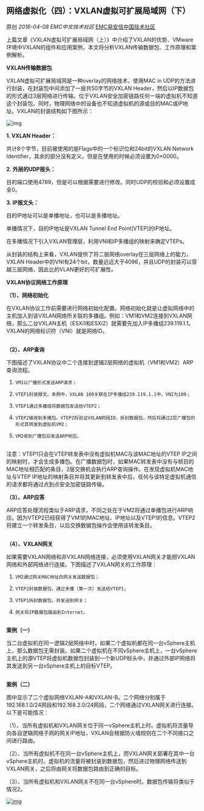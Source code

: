 ## 网络虚拟化（四）：VXLAN虚拟可扩展局域网（下）

原创 *2016-04-08* *EMC中文技术社区* [EMC易安信中国技术社区](https://mp.weixin.qq.com/s?__biz=MjM5NjY0NzAwMg==&mid=404020523&idx=2&sn=12123804b7544665c9f93c291fbcd06a&scene=21##)

上篇文章《VXLAN虚拟可扩展局域网（上）》中介绍了VXLAN的优势、VMware环境中VXLAN的组件和应用案例，本文将分析VXLAN传输数据包、工作原理和案例解析。

**VXLAN传输数据包**

 

VXLAN虚拟可扩展局域网是一种overlay的网络技术，使用MAC in UDP的方法进行封装，在封装包中间添加了一层共50字节的VXLAN Header，然后以IP数据包的形式通过3层网络进行传输。位于VXLAN安全加密链路任何一端的虚拟机不知道这个封装包。同时，物理网络中的设备也不知道虚拟机的源或目的MAC或IP地址。VXLAN的封装结构如下图所示：

![img](http://mmbiz.qpic.cn/mmbiz/TztEwAzAQIXPfrGu4usibcicocjWFXZiaiaa1bVPQHemMQcDhl6eD0dia116dWceNfdQjoArlrEMrofIay1q4ctibiauQ/640?wx_fmt=png&tp=webp&wxfrom=5&wx_lazy=1)

**1. VXLAN Header：**

共计8个字节，目前被使用的是Flags中的一个标识位和24bit的VXLAN Network Identifier，其余的部分没有定义，但是在使用的时候必须设置为0×0000。

 

**2. 外层的UDP报头：**

目的端口使用4789，但是可以根据需要进行修改。同时UDP的校验和必须设置成全0。

 

**3. IP报文头：**

目的IP地址可以是单播地址，也可以是多播地址。

单播情况下，目的IP地址是VXLAN Tunnel End Point(VTEP)的IP地址。

在多播情况下引入VXLAN管理层，利用VNI和IP多播组的映射来确定VTEPs。

 

从封装的结构上来看，VXLAN提供了将二层网络overlay在三层网络上的能力，VXLAN Header中的VNI有24个bit，数量远远大于4096，并且UDP的封装可以穿越三层网络，因此比的VLAN更好的可扩展性。

 

 

**VXLAN协议网络工作原理**

 

**（1）、网络初始化**

 

在VXLAN协议工作前需要进行网络初始化配置。网络初始化就是让虚拟网络中的主机加入到该VXLAN网络所关联的多播组。例如：VM1和VM2连接到VXLAN网络，那么二台VXLAN主机（ESXi1和ESXi2）就需要先加入IP多播组239.119.1.1。VXLAN的网络标识符（VNI）就是网络ID。

 

[![img](data:image/gif;base64,iVBORw0KGgoAAAANSUhEUgAAAAEAAAABCAYAAAAfFcSJAAAADUlEQVQImWNgYGBgAAAABQABh6FO1AAAAABJRU5ErkJggg==)]()

 

**（2）、ARP查询**

 

下图描述了VXLAN协议中二个连接到逻辑2层网络的虚拟机（VM1和VM2）ARP查询流程。

 

1.     VM1以广播形式发送ARP请求；

2.     VTEP1封装报文。本例中，VXLAN 100关联在IP多播组239.119.1.1中，VNI为100；

3.     VTEP1通过多播组将数据包发送给VTEP2；

4.     VTEP2接收到多播包。VTEP2将验证VXLAN网段ID，拆封数据包，然后将通过2层广播包的形式其转发到虚拟机VM2；

5.     VM2收到广播包后发送ARP响应。

![img](data:image/gif;base64,iVBORw0KGgoAAAANSUhEUgAAAAEAAAABCAYAAAAfFcSJAAAADUlEQVQImWNgYGBgAAAABQABh6FO1AAAAABJRU5ErkJggg==)

注意：VTEP1只会在VTEP转发表中没有虚拟机MAC与该MAC地址的VTEP IP之间的映射时，才会生成多播包。在广播数据包时，如果MAC转发表中没有与帧目的MAC地址相匹配的条目，2层交换机会执行ARP查询操作。在发现虚拟机MAC地址与VTEP IP地址的映射条目并将其更新到转发表中后，任何与该特定虚拟机通信的请求都将通过点到点安全加密链路传输。

 

**（3）、ARP应答**

 

ARP应答处理流程类似于ARP请求，不同之处在于VM2将通过单播包进行ARP响应。因为VTEP2已经获得了VM1的MAC地址、IP地址以及VTEP1的信息。VTEP2将建立一个转发条目，以后交换数据包操作会使用该转发条目。

 

[![img](data:image/gif;base64,iVBORw0KGgoAAAANSUhEUgAAAAEAAAABCAYAAAAfFcSJAAAADUlEQVQImWNgYGBgAAAABQABh6FO1AAAAABJRU5ErkJggg==)]()

**（4）、VXLAN网关**

如果需要VXLAN网络和非VXLAN网络连接，必须使用VXLAN网关才能把VXLAN网络和外部网络进行连接。下图描述了VXLAN网关的工作原理：

 

1.     VM2通过网关MAC地址向网关发送数据包；

2.     VTEP2封装数据包，通过多播（第一次）发送给VTEP1;

3.     VTEP1拆封数据包，并发送到网关；

4.     网关将IP数据包路由到Internet。

 

[![img](data:image/gif;base64,iVBORw0KGgoAAAANSUhEUgAAAAEAAAABCAYAAAAfFcSJAAAADUlEQVQImWNgYGBgAAAABQABh6FO1AAAAABJRU5ErkJggg==)]()

 

**案例（一）**

 

当二台虚拟机在同一逻辑2层网络中时，如果二个虚拟机都在同一台vSphere主机上，那么数据包无需封装。如果二个虚拟机在不同vSphere主机上，一台vSphere主机上的源VTEP将虚拟机数据包封装到一个新UDP标头中，并通过外部IP网络将其发送到另一台vSphere主机上的目标VTEP。

![img](data:image/gif;base64,iVBORw0KGgoAAAANSUhEUgAAAAEAAAABCAYAAAAfFcSJAAAADUlEQVQImWNgYGBgAAAABQABh6FO1AAAAABJRU5ErkJggg==)

 

**案例（二）**

 

图中显示了二个虚拟网络VXLAN-A和VXLAN-B。二个网络分别属于192.168.1.0/24网段和192.168.2.0/24网段，二个网络通过VXLAN网关进行连接。以下是可能情况：

 

（1）、当所有虚拟机和VXLAN网关位于同一vSphere主机上时。虚拟机将流量导向各自逻辑网络子网的网关IP地址，VXLAN会根据防火墙规则在二个不同接口之间进行路由。

（2）、当所有虚拟机不在同一台vSphere主机上，而VXLAN网关部署在其中一台vSphere主机时。虚拟机的流量将被封装到数据包，然后进过物理网络传送到VXLAN网关，之后将由网关将数据包路由到正确的目标。

（3）、当所有虚拟机和VXLAN网关不在同一台vSphere时。数据包传输将类似于情况2。

[![img](http://mmbiz.qpic.cn/mmbiz/TztEwAzAQIXPfrGu4usibcicocjWFXZiaiaanCPIwSZuTgEzSDd7KsF3pia3Su6sGYibt7P3IyRosmVntiaq5MCVHVKOw/640?wx_fmt=png&tp=webp&wxfrom=5&wx_lazy=1)]()